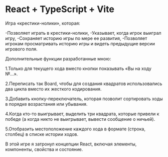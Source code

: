 # React + TypeScript + Vite

Игра «крестики-нолики», которая:

-Позволяет играть в крестики-нолики,
-Указывает, когда игрок выиграл игру,
-Сохраняет историю игры по мере ее развития,
-Позволяет игрокам просматривать историю игры и видеть предыдущие версии игрового поля.

Дополнительные функции разработанные мною:

1.Только для текущего хода вместо кнопки показывать «Вы на ходу №…».

2.Переписать так Board, чтобы для создания квадратов использовались два цикла вместо их жесткого кодирования.

3.Добавить кнопку-переключатель, которая позволит сортировать ходы в порядке возрастания или убывания.

4.Когда кто-то выигрывает, выделить три квадрата, которые привели к победе (а когда никто не выигрывает, вывести сообщение о ничьей).

5.Отобразить местоположение каждого хода в формате (строка, столбец) в списке истории ходов.

В этой игре я затронул концепции React, включая элементы, компоненты, свойства и состояние. 